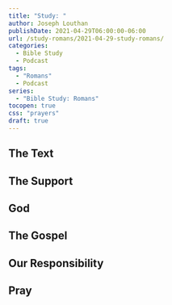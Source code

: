```yaml
---
title: "Study: "
author: Joseph Louthan
publishDate: 2021-04-29T06:00:00-06:00
url: /study-romans/2021-04-29-study-romans/
categories:
  - Bible Study
  - Podcast
tags:
  - "Romans"
  - Podcast
series:
  - "Bible Study: Romans"
tocopen: true
css: "prayers"
draft: true
---
```

## The Text

## The Support

## God

## The Gospel

## Our Responsibility

## Pray

<div style="font-variant: small-caps;">

</div>

```text

```
